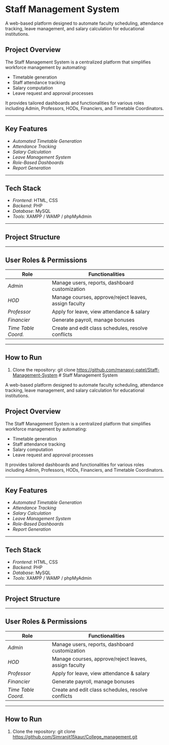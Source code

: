 # Staff Management System

A web-based platform designed to automate faculty scheduling, attendance tracking, leave management, and salary calculation for educational institutions.


## Project Overview

The Staff Management System is a centralized platform that simplifies workforce management by automating:

- Timetable generation
- Staff attendance tracking
- Salary computation
- Leave request and approval processes

It provides tailored dashboards and functionalities for various roles including Admin, Professors, HODs, Financiers, and Timetable Coordinators.

---

##  Key Features

-  *Automated Timetable Generation*
-  *Attendance Tracking*
-  *Salary Calculation*
-  *Leave Management System*
-  *Role-Based Dashboards*
-  *Report Generation*

---

## Tech Stack

- *Frontend*: HTML, CSS  
- *Backend*: PHP  
- *Database*: MySQL  
- *Tools*: XAMPP / WAMP / phpMyAdmin

---

## Project Structure

---

## User Roles & Permissions

| Role                | Functionalities |
|---------------------|----------------|
| *Admin*           | Manage users, reports, dashboard customization |
| *HOD*             | Manage courses, approve/reject leaves, assign faculty |
| *Professor*       | Apply for leave, view attendance & salary |
| *Financier*       | Generate payroll, manage bonuses |
| *Time Table Coord.* | Create and edit class schedules, resolve conflicts |

---

## How to Run

1. Clone the repository:
git clone https://github.com/manasvi-patel/Staff-Management-System # Staff Management System

A web-based platform designed to automate faculty scheduling, attendance tracking, leave management, and salary calculation for educational institutions.


## Project Overview

The Staff Management System is a centralized platform that simplifies workforce management by automating:

- Timetable generation
- Staff attendance tracking
- Salary computation
- Leave request and approval processes

It provides tailored dashboards and functionalities for various roles including Admin, Professors, HODs, Financiers, and Timetable Coordinators.

---

##  Key Features

-  *Automated Timetable Generation*
-  *Attendance Tracking*
-  *Salary Calculation*
-  *Leave Management System*
-  *Role-Based Dashboards*
-  *Report Generation*

---

## Tech Stack

- *Frontend*: HTML, CSS  
- *Backend*: PHP  
- *Database*: MySQL  
- *Tools*: XAMPP / WAMP / phpMyAdmin

---

## Project Structure

---

## User Roles & Permissions

| Role                | Functionalities |
|---------------------|----------------|
| *Admin*           | Manage users, reports, dashboard customization |
| *HOD*             | Manage courses, approve/reject leaves, assign faculty |
| *Professor*       | Apply for leave, view attendance & salary |
| *Financier*       | Generate payroll, manage bonuses |
| *Time Table Coord.* | Create and edit class schedules, resolve conflicts |

---

## How to Run

1. Clone the repository:
git clone https://github.com/Simranjit15kaur/College_management.git
